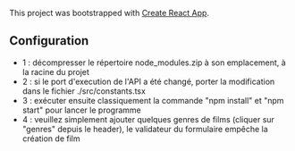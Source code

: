This project was bootstrapped with [Create React App](https://github.com/facebook/create-react-app).

## Configuration

* 1 : décompresser le répertoire node_modules.zip à son emplacement, à la racine du projet
* 2 : si le port d'execution de l'API a été changé, porter la modification dans le fichier ./src/constants.tsx
* 3 : exécuter ensuite classiquement la commande "npm install" et "npm start" pour lancer le programme
* 4 : veuillez simplement ajouter quelques genres de films (cliquer sur "genres" depuis le header), le validateur du formulaire 
empêche la création de film
